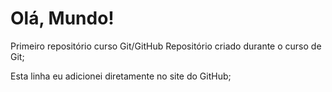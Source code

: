 # Olá, Mundo!
 Primeiro repositório curso Git/GitHub
Repositório criado durante o curso de Git;

Esta linha eu adicionei diretamente no site do GitHub;
